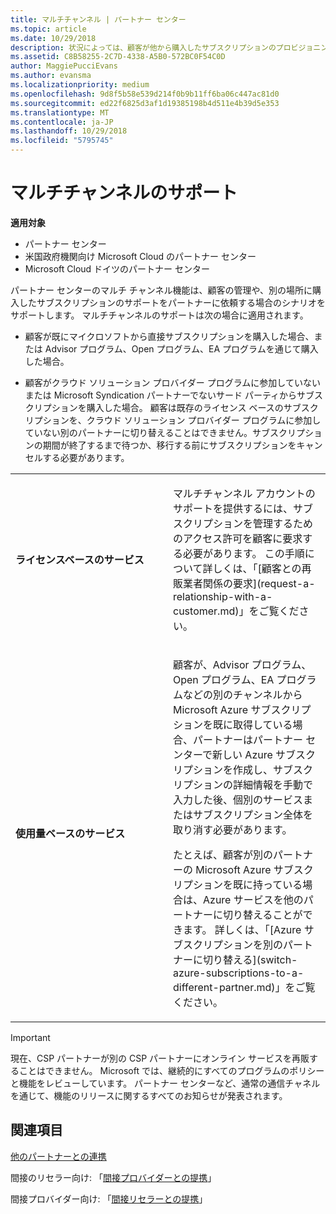 ```yaml
---
title: マルチチャンネル | パートナー センター
ms.topic: article
ms.date: 10/29/2018
description: 状況によっては、顧客が他から購入したサブスクリプションのプロビジョニングやサポートをパートナーに依頼する場合があります。
ms.assetid: C8B58255-2C7D-4338-A5B0-572BC0F54C0D
author: MaggiePucciEvans
ms.author: evansma
ms.localizationpriority: medium
ms.openlocfilehash: 9d8f5b58e539d214f0b9b11ff6ba06c447ac81d0
ms.sourcegitcommit: ed22f6825d3af1d19385198b4d511e4b39d5e353
ms.translationtype: MT
ms.contentlocale: ja-JP
ms.lasthandoff: 10/29/2018
ms.locfileid: "5795745"
---
```

# <a name="multi-channel-support"></a>マルチチャンネルのサポート

**適用対象**

-  パートナー センター
-  米国政府機関向け Microsoft Cloud のパートナー センター
-  Microsoft Cloud ドイツのパートナー センター

パートナー センターのマルチ チャンネル機能は、顧客の管理や、別の場所に購入したサブスクリプションのサポートをパートナーに依頼する場合のシナリオをサポートします。 マルチチャンネルのサポートは次の場合に適用されます。

-   顧客が既にマイクロソフトから直接サブスクリプションを購入した場合、または Advisor プログラム、Open プログラム、EA プログラムを通じて購入した場合。

-   顧客がクラウド ソリューション プロバイダー プログラムに参加していないまたは Microsoft Syndication パートナーでないサード パーティからサブスクリプションを購入した場合。 顧客は既存のライセンス ベースのサブスクリプションを、クラウド ソリューション プロバイダー プログラムに参加していない別のパートナーに切り替えることはできません。サブスクリプションの期間が終了するまで待つか、移行する前にサブスクリプションをキャンセルする必要があります。


<table>
<colgroup>
<col width="50%" />
<col width="50%" />
</colgroup>
<tbody>
<tr class="odd">
<td><p><strong>ライセンスベースのサービス</strong></p></td>
<td><p>マルチチャンネル アカウントのサポートを提供するには、サブスクリプションを管理するためのアクセス許可を顧客に要求する必要があります。 この手順について詳しくは、「[顧客との再販業者関係の要求](request-a-relationship-with-a-customer.md)」をご覧ください。</p></td>
</tr>
<tr class="even">
<td><p><strong>使用量ベースのサービス</strong></p></td>
<td>
<p>顧客が、Advisor プログラム、Open プログラム、EA プログラムなどの別のチャンネルから Microsoft Azure サブスクリプションを既に取得している場合、パートナーはパートナー センターで新しい Azure サブスクリプションを作成し、サブスクリプションの詳細情報を手動で入力した後、個別のサービスまたはサブスクリプション全体を取り消す必要があります。</p>
<p>たとえば、顧客が別のパートナーの Microsoft Azure サブスクリプションを既に持っている場合は、Azure サービスを他のパートナーに切り替えることができます。 詳しくは、「[Azure サブスクリプションを別のパートナーに切り替える](switch-azure-subscriptions-to-a-different-partner.md)」をご覧ください。</p>
</td>
</tr>
</tbody>
</table>

> [!IMPORTANT]  
> 現在、CSP パートナーが別の CSP パートナーにオンライン サービスを再販することはできません。 Microsoft では、継続的にすべてのプログラムのポリシーと機能をレビューしています。 パートナー センターなど、通常の通信チャネルを通じて、機能のリリースに関するすべてのお知らせが発表されます。 

## <a name="see-also"></a>関連項目

[他のパートナーとの連携](work-with-other-partners.md)

間接のリセラー向け: 「[間接プロバイダーとの提携](indirect-reseller-tasks-in-partner-center.md)」

間接プロバイダー向け: 「[間接リセラーとの提携](indirect-provider-tasks-in-partner-center.md)」 

 

 



